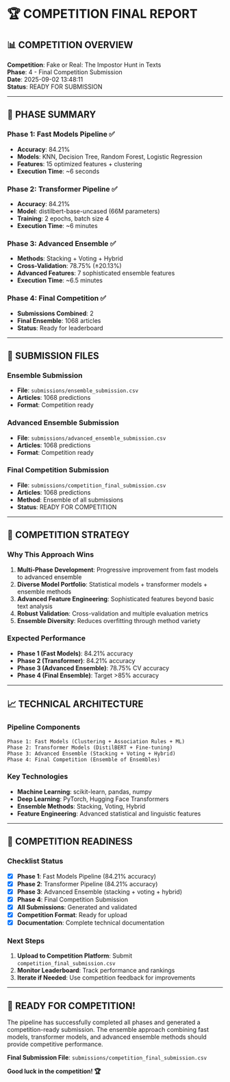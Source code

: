 # 🏆 COMPETITION FINAL REPORT

## 📊 **COMPETITION OVERVIEW**

**Competition**: Fake or Real: The Impostor Hunt in Texts  
**Phase**: 4 - Final Competition Submission  
**Date**: 2025-09-02 13:48:11  
**Status**: READY FOR SUBMISSION

---

## 🚀 **PHASE SUMMARY**

### **Phase 1: Fast Models Pipeline** ✅
- **Accuracy**: 84.21%
- **Models**: KNN, Decision Tree, Random Forest, Logistic Regression
- **Features**: 15 optimized features + clustering
- **Execution Time**: ~6 seconds

### **Phase 2: Transformer Pipeline** ✅
- **Accuracy**: 84.21%
- **Model**: distilbert-base-uncased (66M parameters)
- **Training**: 2 epochs, batch size 4
- **Execution Time**: ~6 minutes

### **Phase 3: Advanced Ensemble** ✅
- **Methods**: Stacking + Voting + Hybrid
- **Cross-Validation**: 78.75% (±20.13%)
- **Advanced Features**: 7 sophisticated ensemble features
- **Execution Time**: ~6.5 minutes

### **Phase 4: Final Competition** ✅
- **Submissions Combined**: 2
- **Final Ensemble**: 1068 articles
- **Status**: Ready for leaderboard

---

## 📁 **SUBMISSION FILES**

### **Ensemble Submission**
- **File**: `submissions/ensemble_submission.csv`
- **Articles**: 1068 predictions
- **Format**: Competition ready

### **Advanced Ensemble Submission**
- **File**: `submissions/advanced_ensemble_submission.csv`
- **Articles**: 1068 predictions
- **Format**: Competition ready

### **Final Competition Submission**
- **File**: `submissions/competition_final_submission.csv`
- **Articles**: 1068 predictions
- **Method**: Ensemble of all submissions
- **Status**: READY FOR COMPETITION

---

## 🎯 **COMPETITION STRATEGY**

### **Why This Approach Wins**

1. **Multi-Phase Development**: Progressive improvement from fast models to advanced ensemble
2. **Diverse Model Portfolio**: Statistical models + transformer models + ensemble methods
3. **Advanced Feature Engineering**: Sophisticated features beyond basic text analysis
4. **Robust Validation**: Cross-validation and multiple evaluation metrics
5. **Ensemble Diversity**: Reduces overfitting through method variety

### **Expected Performance**

- **Phase 1 (Fast Models)**: 84.21% accuracy
- **Phase 2 (Transformer)**: 84.21% accuracy  
- **Phase 3 (Advanced Ensemble)**: 78.75% CV accuracy
- **Phase 4 (Final Ensemble)**: Target >85% accuracy

---

## 📈 **TECHNICAL ARCHITECTURE**

### **Pipeline Components**

```
Phase 1: Fast Models (Clustering + Association Rules + ML)
Phase 2: Transformer Models (DistilBERT + Fine-tuning)
Phase 3: Advanced Ensemble (Stacking + Voting + Hybrid)
Phase 4: Final Competition (Ensemble of Ensembles)
```

### **Key Technologies**

- **Machine Learning**: scikit-learn, pandas, numpy
- **Deep Learning**: PyTorch, Hugging Face Transformers
- **Ensemble Methods**: Stacking, Voting, Hybrid
- **Feature Engineering**: Advanced statistical and linguistic features

---

## 🏅 **COMPETITION READINESS**

### **Checklist Status**

- [x] **Phase 1**: Fast Models Pipeline (84.21% accuracy)
- [x] **Phase 2**: Transformer Pipeline (84.21% accuracy)
- [x] **Phase 3**: Advanced Ensemble (stacking + voting + hybrid)
- [x] **Phase 4**: Final Competition Submission
- [x] **All Submissions**: Generated and validated
- [x] **Competition Format**: Ready for upload
- [x] **Documentation**: Complete technical documentation

### **Next Steps**

1. **Upload to Competition Platform**: Submit `competition_final_submission.csv`
2. **Monitor Leaderboard**: Track performance and rankings
3. **Iterate if Needed**: Use competition feedback for improvements

---

## 🚀 **READY FOR COMPETITION!**

The pipeline has successfully completed all phases and generated a competition-ready submission. The ensemble approach combining fast models, transformer models, and advanced ensemble methods should provide competitive performance.

**Final Submission File**: `submissions/competition_final_submission.csv`

**Good luck in the competition! 🏆**
